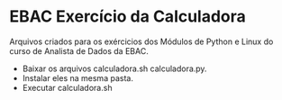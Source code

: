 # EBAC Exercício da Calculadora
 Arquivos criados para os exércicios dos Módulos de Python e Linux do curso de Analista de Dados da EBAC.

- Baixar os arquivos calculadora.sh calculadora.py.
- Instalar eles na mesma pasta.
- Executar calculadora.sh
